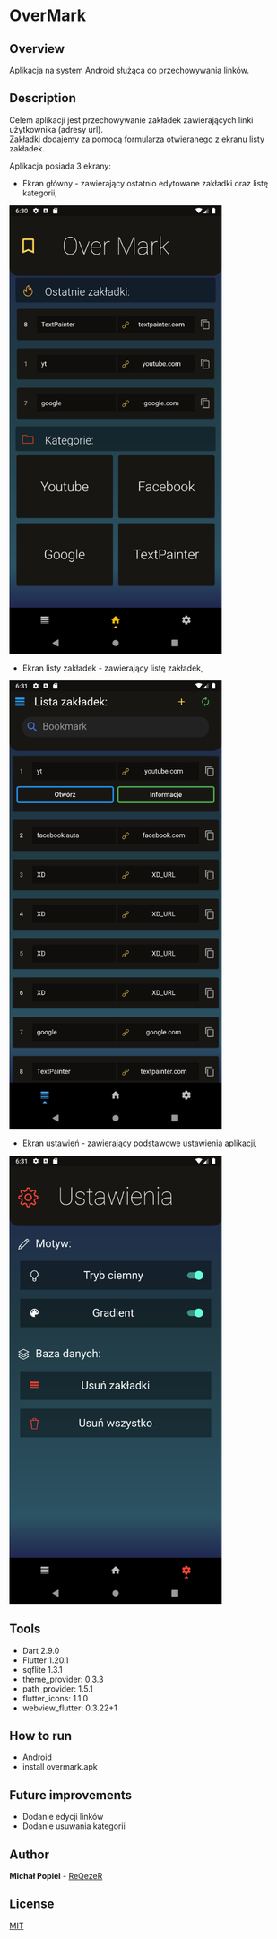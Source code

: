 
# OverMark
## Overview
Aplikacja na system Android służąca do przechowywania linków. 

## Description 
Celem aplikacji jest przechowywanie zakładek zawierających linki użytkownika (adresy url).  
Zakładki dodajemy za pomocą formularza otwieranego z ekranu listy zakładek.  
  
Aplikacja posiada 3 ekrany:  
*  Ekran główny - zawierający ostatnio edytowane zakładki oraz listę kategorii,
<img src="GameApperance/homeAppearance.png" height="800">

*  Ekran listy zakładek - zawierający listę zakładek,  
<img src="GameApperance/listAppearance.png" height="800">

*  Ekran ustawień - zawierający podstawowe ustawienia aplikacji,
<img src="GameApperance/settingsAppearance.png" height="800">

## Tools
* Dart 2.9.0
* Flutter 1.20.1
* sqflite 1.3.1
*  theme_provider: 0.3.3
*  path_provider: 1.5.1
*   flutter_icons: 1.1.0
*   webview_flutter: 0.3.22+1

## How to run
* Android
* install overmark.apk

## Future improvements
* Dodanie edycji linków
* Dodanie usuwania kategorii

## Author
**Michał Popiel** - [ReQezeR](https://github.com/ReQezeR)

## License
[MIT](https://choosealicense.com/licenses/mit/)
